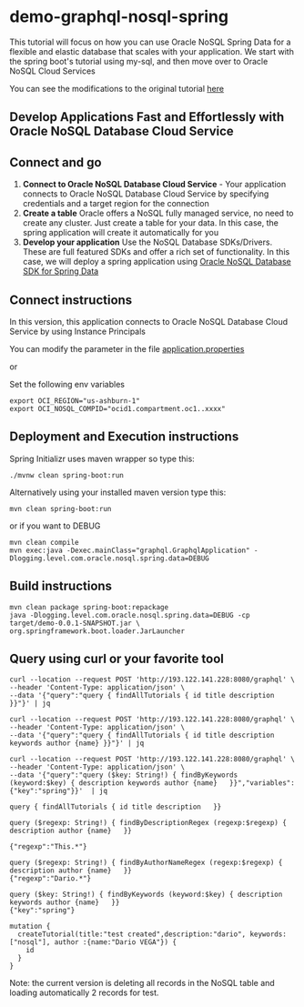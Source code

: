 # demo-graphql-nosql-spring

This tutorial will focus on how you can use Oracle NoSQL Spring Data for a flexible and elastic database
that scales with your application. We start with the spring boot's tutorial using my-sql,
and then move over to Oracle NoSQL Cloud Services

You can see the modifications to the original tutorial [here](https://github.com/oracle/nosql-examples/pull/81/commits/403a1b98829690d18c86cd777b84520574fe8f2f)

## Develop Applications Fast and Effortlessly with Oracle NoSQL Database Cloud Service

## Connect and go

1. **Connect to Oracle NoSQL Database Cloud Service** - Your application connects to Oracle NoSQL Database Cloud Service by specifying credentials and a target region for the connection
2. **Create a table** Oracle offers a NoSQL fully managed service, no need to create any cluster. Just create a table for your data. 
In this case, the spring application will create it automatically for you
4. **Develop your application** Use the NoSQL Database SDKs/Drivers. These are full featured SDKs and offer a rich set of functionality. 
In this case, we will deploy a spring application using [Oracle NoSQL Database SDK for Spring Data](https://github.com/oracle/nosql-spring-sdk) 


## Connect instructions

In this version, this application connects to Oracle NoSQL Database Cloud Service by using Instance Principals

You can modify the parameter in the file [application.properties](demo-graphql-nosql-spring/src/main/resources/application.properties)

or

Set the following env variables
````
export OCI_REGION="us-ashburn-1"
export OCI_NOSQL_COMPID="ocid1.compartment.oc1..xxxx"
````

## Deployment and Execution instructions

Spring Initializr uses maven wrapper so type this:

````
./mvnw clean spring-boot:run
````

Alternatively using your installed maven version type this:

````
mvn clean spring-boot:run
````

or if you want to DEBUG
````
mvn clean compile
mvn exec:java -Dexec.mainClass="graphql.GraphqlApplication" -Dlogging.level.com.oracle.nosql.spring.data=DEBUG
````

## Build instructions

````
mvn clean package spring-boot:repackage
java -Dlogging.level.com.oracle.nosql.spring.data=DEBUG -cp target/demo-0.0.1-SNAPSHOT.jar \
org.springframework.boot.loader.JarLauncher
````

## Query using curl or your favorite tool

````
curl --location --request POST 'http://193.122.141.228:8080/graphql' \
--header 'Content-Type: application/json' \
--data '{"query":"query { findAllTutorials { id title description  }}"}' | jq

curl --location --request POST 'http://193.122.141.228:8080/graphql' \
--header 'Content-Type: application/json' \
--data '{"query":"query { findAllTutorials { id title description keywords author {name} }}"}' | jq

curl --location --request POST 'http://193.122.141.228:8080/graphql' \
--header 'Content-Type: application/json' \
--data '{"query":"query ($key: String!) { findByKeywords (keyword:$key) { description keywords author {name}   }}","variables":{"key":"spring"}}'  | jq

````

````
query { findAllTutorials { id title description   }}

query ($regexp: String!) { findByDescriptionRegex (regexp:$regexp) { description author {name}   }}

{"regexp":"This.*"}

query ($regexp: String!) { findByAuthorNameRegex (regexp:$regexp) { description author {name}   }}
{"regexp":"Dario.*"}

query ($key: String!) { findByKeywords (keyword:$key) { description keywords author {name}   }}
{"key":"spring"}

mutation {
  createTutorial(title:"test created",description:"dario", keywords:["nosql"], author :{name:"Dario VEGA"}) {
    id
  }
}
````


Note: the current version is deleting all records in the NoSQL table and loading automatically 2 records for test.




